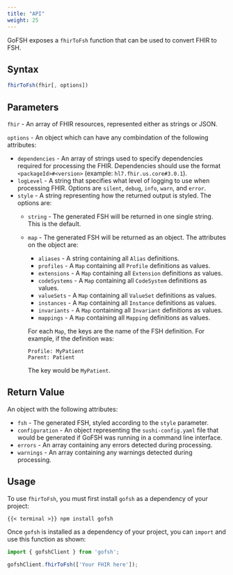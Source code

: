 ```yaml
---
title: "API"
weight: 25
---
```


GoFSH exposes a `fhirToFsh` function that can be used to convert FHIR to FSH.

## Syntax
```javascript
fhirToFsh(fhir[, options])
```

## Parameters
`fhir` - An array of FHIR resources, represented either as strings or JSON.

`options` - An object which can have any combindation of the following attributes:
* `dependencies` - An array of strings used to specify dependencies required for processing the FHIR. Dependencies should use the format `<packageId>#<version>` (example: `hl7.fhir.us.core#3.0.1`).
* `logLevel` - A string that specifies what level of logging to use when processing FHIR. Options are `silent`, `debug`, `info`, `warn`, and `error`.
* `style` - A string representing how the returned output is styled. The options are:
  * `string` - The generated FSH will be returned in one single string. This is the default.
  * `map` - The generated FSH will be returned as an object. The attributes on the object are:
    * `aliases` - A string containing all `Alias` definitions.
    * `profiles` - A `Map` containing all `Profile` definitions as values.
    * `extensions` - A `Map` containing all `Extension` definitions as values.
    * `codeSystems` - A `Map` containing all `CodeSystem` definitions as values.
    * `valueSets` - A `Map` containing all `ValueSet` definitions as values.
    * `instances` - A `Map` containing all `Instance` definitions as values.
    * `invariants` - A `Map` containing all `Invariant` definitions as values.
    * `mappings` - A `Map` containing all `Mapping` definitions as values.
    
    For each `Map`, the keys are the name of the FSH definition. For example, if the definition was:
    ```
    Profile: MyPatient
    Parent: Patient
    ```
    The key would be `MyPatient`.

## Return Value
An object with the following attributes:
* `fsh` - The generated FSH, styled according to the `style` parameter.
* `configuration` - An object representing the `sushi-config.yaml` file that would be generated if GoFSH was running in a command line interface.
* `errors` - An array containing any errors detected during processing.
* `warnings` - An array containing any warnings detected during processing.

## Usage
To use `fhirToFsh`, you must first install `gofsh` as a dependency of your project:
```shell
{{< terminal >}} npm install gofsh
```
Once `gofsh` is installed as a dependency of your project, you can `import` and use this function as shown:

```javascript
import { gofshClient } from 'gofsh';

gofshClient.fhirToFsh(['Your FHIR here']);
```

